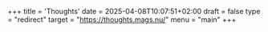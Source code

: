 +++
title = 'Thoughts'
date = 2025-04-08T10:07:51+02:00
draft = false
type = "redirect"
target = "https://thoughts.mags.nu/"
menu = "main"
+++
